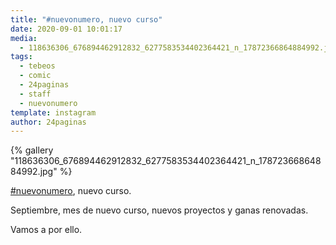 ```yaml
---
title: "#nuevonumero, nuevo curso"
date: 2020-09-01 10:01:17
media: 
  - 118636306_676894462912832_6277583534402364421_n_17872366864884992.jpg
tags: 
  - tebeos
  - comic
  - 24paginas
  - staff
  - nuevonumero
template: instagram
author: 24paginas
---
```


{% gallery "118636306_676894462912832_6277583534402364421_n_17872366864884992.jpg" %}

[#nuevonumero](/tags/nuevonumero), nuevo curso.

Septiembre, mes de nuevo curso, nuevos proyectos y ganas renovadas.

Vamos a por ello.
